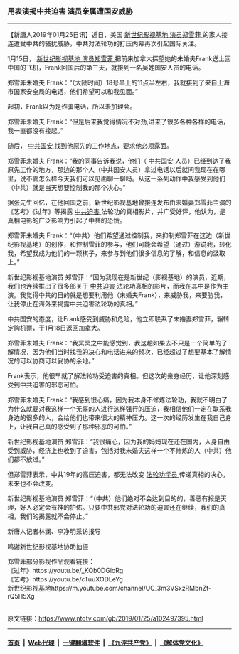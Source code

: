 ### 用表演揭中共迫害 演员亲属遭国安威胁
------------------------

<div class="post_content">
 <p>
  【新唐人2019年01月25日讯】近日，美国
  <a href="https://www.ntdtv.com/gb/新世纪影视基地.htm">
   新世纪影视基地
  </a>
  <a href="https://www.ntdtv.com/gb/演员郑雪菲.htm">
   演员郑雪菲
  </a>
  的家人接连遭受中共的骚扰威胁，中共对法轮功的打压内幕再次引起国际关注。
 </p>
 <p>
  1月15日，
  <a href="https://www.ntdtv.com/gb/新世纪影视基地.htm">
   新世纪影视基地
  </a>
  <a href="https://www.ntdtv.com/gb/演员郑雪菲.htm">
   演员郑雪菲
  </a>
  把前来加拿大探望她的未婚夫Frank送上回中国的飞机，Frank回国后的第三天，就接到一名吴姓国安人员的电话。
 </p>
 <p>
  郑雪菲未婚夫 Frank：“（大陆时间）18号早上的11点半左右，我就接到了来自上海市国家安全局的电话，他们希望可以和我见面。”
 </p>
 <p>
  起初，Frank以为是诈骗电话，所以未加理会。
 </p>
 <p>
  郑雪菲未婚夫 Frank：“但是后来我觉得情况不对劲,进来了很多各种各样的电话，我一直都没有接起。”
 </p>
 <p>
  随后，
  <a href="https://www.ntdtv.com/gb/中共国安.htm">
   中共国安
  </a>
  找到他原先的工作地点，要求他必须露面。
 </p>
 <p>
  郑雪菲未婚夫 Frank：“我的同事告诉我说，他们（
  <a href="https://www.ntdtv.com/gb/中共国安.htm">
   中共国安
  </a>
  人员）已经到达了我原先工作的地方，那边的那个人（中共国安人员）拿过电话以后就问我现在在哪里，说不管怎么样今天我们可以见面聊一聊吗。从这一系列动作中我感受到他们（中共）就是当天想要控制我的那个决心。”
 </p>
 <p>
  据张先生回忆，在他回国之前，新世纪影视基地曾接连发布由未婚妻郑雪菲主演的《艺考》《过年》等揭露
  <a href="https://www.ntdtv.com/gb/中共迫害.htm">
   中共迫害
  </a>
  法轮功的真相影片，并广受好评，他认为，是真相电影的广泛影响力引起了中共的恐慌。
 </p>
 <p>
  郑雪菲未婚夫 Frank：“（中共）他们希望通过控制我，来抑制郑雪菲在这边（新世纪影视基地）的创作，和控制雪菲的参与，他们可能会希望（通过）游说我，转化我，希望我成为他们的一颗棋子，来参与到他们很多信息的了解，和信息的汲取上。”
 </p>
 <p>
  新世纪影视基地演员 郑雪菲：“因为我现在是新世纪（影视基地）的演员，近期，我们也连续推出了很多部关于
  <a href="https://www.ntdtv.com/gb/中共迫害.htm">
   中共迫害
  </a>
  法轮功真相的影片，而我在其中是作为主演。我觉得中共的目的就是想要利用他（未婚夫Frank），来威胁我，来要胁我，让我停止在海外来揭露中共迫害法轮功的真相。”
 </p>
 <p>
  中共国安的态度，让Frank感受到威胁和危险，他立即联系了未婚妻郑雪菲，辗转定购机票，于1月18日返回加拿大。
 </p>
 <p>
  郑雪菲未婚夫 Frank：“我冥冥之中能感觉到，我这趟如果去不只是一个简单的了解情况，因为他们当时找我的决心和电话进来的频次，已经超过了想要基本了解情况的可以协商可以妥协的余地。”
 </p>
 <p>
  Frank表示，他很早就了解法轮功受迫害的真相。但这次的亲身经历，让他深刻感受到中共迫害的邪恶可怕。
 </p>
 <p>
  郑雪菲未婚夫 Frank：“我感到很心痛，因为我本身不修炼法轮功，我就不明白了为什么就要对我这样一个无辜的人进行这样强行的压迫，我相信他们一定在联系我身边的很多的人，会给他们也带来很大的精神压力。这一次的经历发生在我自己身上，让我自己真的感受到了那种邪恶的可怕。”
 </p>
 <p>
  新世纪影视基地演员 郑雪菲：“我很痛心，因为我的妈妈现在还在国内，人身自由受到威胁，经济上也收到了迫害，包括对我未婚夫这样一个不修炼的人（中共）他们都不放过。”
 </p>
 <p>
  但郑雪菲表示，中共19年的高压迫害，都无法改变
  <a href="https://www.ntdtv.com/gb/法轮功学员.htm">
   法轮功学员
  </a>
  传递真相的决心，未来也不会改变。
 </p>
 <p>
  新世纪影视基地演员 郑雪菲：“（中共）他们绝对不会达到目的的，善恶有报是天理，好人必定会有神的护佑。只要中共邪党对法轮功的迫害还在继续，我们的真相，我们的揭露就不会停止。”
 </p>
 <p>
  新唐人记者林澜、李净明采访报导
 </p>
 <p>
  鸣谢新世纪影视基地协助拍摄
 </p>
 <p>
  郑雪菲部分影视作品观看链接：
  <br>
   《过年》https://youtu.be/_KQb0DGioRg
   <br/>
   《艺考》https://youtu.be/cTuuXODLeYg
   <br/>
   新世纪影视基地https://m.youtube.com/channel/UC_3m3VSxzRMbnZt-rQ5H5Xg
  </br>
 </p>
 <div class="single_ad">
 </div>
</div>

<br/>原文链接：https://www.ntdtv.com/gb/2019/01/25/a102497395.html


------------------------
#### [首页](https://github.com/gfw-breaker/banned-news/blob/master/README.md) &nbsp;|&nbsp; [Web代理](https://github.com/labour-camp/helloworld) &nbsp;|&nbsp; [一键翻墙软件](https://github.com/gfw-breaker/nogfw/blob/master/README.md) &nbsp;|&nbsp; [《九评共产党》](https://github.com/gfw-breaker/9ping.md/blob/master/README.md#九评之一评共产党是什么) &nbsp;|&nbsp; [《解体党文化》](https://github.com/gfw-breaker/jtdwh.md/blob/master/README.md#绪论)

